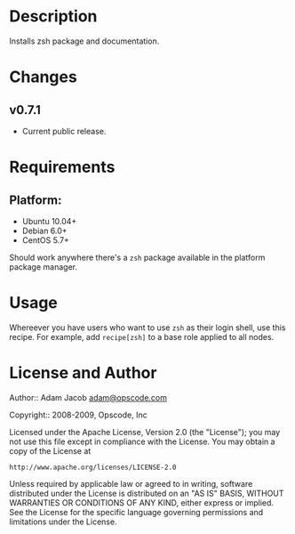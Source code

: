 Description
===========

Installs zsh package and documentation.

Changes
=======

## v0.7.1

* Current public release.

Requirements
============

## Platform:

* Ubuntu 10.04+
* Debian 6.0+
* CentOS 5.7+

Should work anywhere there's a `zsh` package available in the platform
package manager.

Usage
=====

Whereever you have users who want to use `zsh` as their login shell,
use this recipe. For example, add `recipe[zsh]` to a base role applied
to all nodes.

License and Author
==================

Author:: Adam Jacob <adam@opscode.com>

Copyright:: 2008-2009, Opscode, Inc

Licensed under the Apache License, Version 2.0 (the "License");
you may not use this file except in compliance with the License.
You may obtain a copy of the License at

    http://www.apache.org/licenses/LICENSE-2.0

Unless required by applicable law or agreed to in writing, software
distributed under the License is distributed on an "AS IS" BASIS,
WITHOUT WARRANTIES OR CONDITIONS OF ANY KIND, either express or implied.
See the License for the specific language governing permissions and
limitations under the License.
